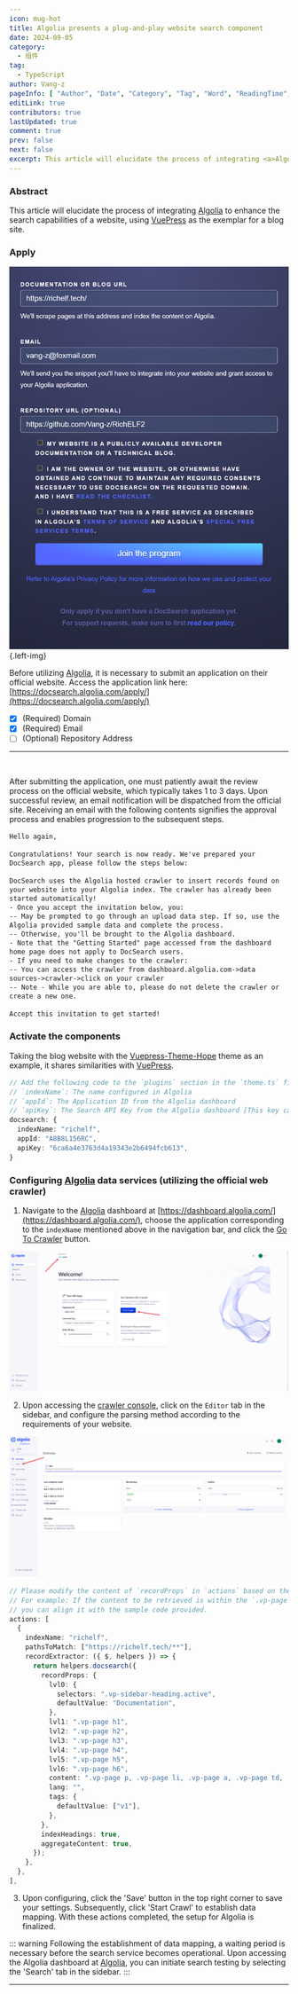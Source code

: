 ```yaml
---
icon: mug-hot
title: Algolia presents a plug-and-play website search component
date: 2024-09-05
category:
  - 组件
tag:
  - TypeScript
author: Vang-z
pageInfo: [ "Author", "Date", "Category", "Tag", "Word", "ReadingTime", "PageView" ]
editLink: true
contributors: true
lastUpdated: true
comment: true
prev: false
next: false
excerpt: This article will elucidate the process of integrating <a>Algolia</a> to enhance the search capabilities of a website, using <a>VuePress</a> as the exemplar for a blog site.
---
```


### Abstract

This article will elucidate the process of integrating [Algolia](https://docsearch.algolia.com/apply/) to enhance the search capabilities of a website, using [VuePress](https://vuejs.press/) as the exemplar for a blog site.

### Apply

![Submit an apply to Algolia.](../../../posts/2024-09/assets/images/3_0.png) {.left-img}

Before utilizing [Algolia](https://docsearch.algolia.com/apply/), it is necessary to submit an application on their official website. Access the application link here: [https://docsearch.algolia.com/apply/](https://docsearch.algolia.com/apply/)

- [x] <a>(Required)</a> Domain
- [x] <a>(Required)</a> Email
- [ ] <a>(Optional)</a> Repository Address
---
<br style="clear: both"/>

After submitting the application, one must patiently await the review process on the official website, which typically takes <a>1 to 3 days</a>. Upon successful review, an email notification will be dispatched from the official site. Receiving an email with the following contents signifies the approval process and enables progression to the subsequent steps.

```mail
Hello again,

Congratulations! Your search is now ready. We've prepared your DocSearch app, please follow the steps below:

DocSearch uses the Algolia hosted crawler to insert records found on your website into your Algolia index. The crawler has already been started automatically!
- Once you accept the invitation below, you:
-- May be prompted to go through an upload data step. If so, use the Algolia provided sample data and complete the process.
-- Otherwise, you'll be brought to the Algolia dashboard.
- Note that the "Getting Started" page accessed from the dashboard home page does not apply to DocSearch users.
- If you need to make changes to the crawler:
-- You can access the crawler from dashboard.algolia.com->data sources->crawler->click on your crawler
-- Note - While you are able to, please do not delete the crawler or create a new one.

Accept this invitation to get started!
```

### Activate the components

Taking the blog website with the [Vuepress-Theme-Hope](https://theme-hope.vuejs.press/) theme as an example, it shares similarities with [VuePress](https://vuejs.press/).

```typescript
// Add the following code to the `plugins` section in the `theme.ts` file:
// `indexName`: The name configured in Algolia
// `appId`: The Application ID from the Algolia dashboard
// `apiKey`: The Search API Key from the Algolia dashboard [This key can be publicly used]
docsearch: {
  indexName: "richelf",
  appId: "A8B8L156RC",
  apiKey: "6ca6a4e3763d4a19343e2b6494fcb613",
}

```

### Configuring [Algolia](https://dashboard.algolia.com/) data services (utilizing the official web crawler)

1. Navigate to the [Algolia](https://dashboard.algolia.com/) dashboard at [https://dashboard.algolia.com/](https://dashboard.algolia.com/), choose the application corresponding to the <a>`indexName`</a> mentioned above in the navigation bar, and click the [Go To Crawler](https://crawler.algolia.com/admin/crawlers) button.

![Navigate to Dashboard](../../../posts/2024-09/assets/images/3_1.png)

2. Upon accessing the [crawler console](https://crawler.algolia.com/admin/crawlers/), click on the <a>`Editor`</a> tab in the sidebar, and configure the parsing method according to the requirements of your website.

![Crawler Dashboard](../../../posts/2024-09/assets/images/3_2.png)

```typescript
// Please modify the content of `recordProps` in `actions` based on the `html` structure of your website.
// For example: If the content to be retrieved is within the `.vp-page` class using `p, li, a, td, span` tags,
// you can align it with the sample code provided.
actions: [
  {
    indexName: "richelf",
    pathsToMatch: ["https://richelf.tech/**"],
    recordExtractor: ({ $, helpers }) => {
      return helpers.docsearch({
        recordProps: {
          lvl0: {
            selectors: ".vp-sidebar-heading.active",
            defaultValue: "Documentation",
          },
          lvl1: ".vp-page h1",
          lvl2: ".vp-page h2",
          lvl3: ".vp-page h3",
          lvl4: ".vp-page h4",
          lvl5: ".vp-page h5",
          lvl6: ".vp-page h6",
          content: ".vp-page p, .vp-page li, .vp-page a, .vp-page td, .vp-page span",
          lang: "",
          tags: {
            defaultValue: ["v1"],
          },
        },
        indexHeadings: true,
        aggregateContent: true,
      });
    },
  },
],

```

3. Upon configuring, click the 'Save' button in the top right corner to save your settings. Subsequently, click 'Start Crawl' to establish data mapping. With these actions completed, the setup for Algolia is finalized.

::: warning
Following the establishment of data mapping, a waiting period is necessary before the search service becomes operational. Upon accessing the Algolia dashboard at [Algolia](https://dashboard.algolia.com/), you can initiate search testing by selecting the 'Search' tab in the sidebar.
:::

---

<Sponsor />
